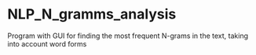 # NLP_N_gramms_analysis
Program with GUI for finding the most frequent N-grams in the text, taking into account word forms
